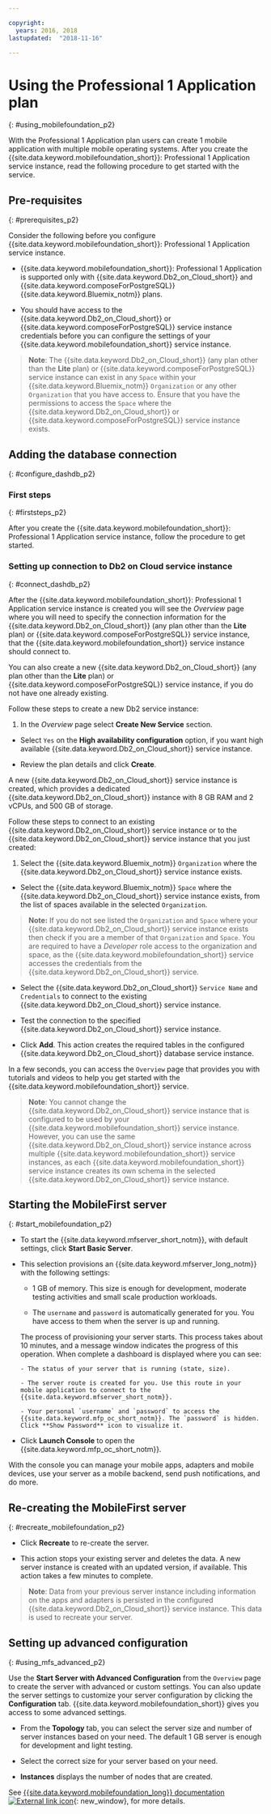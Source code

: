 ```yaml
---

copyright:
  years: 2016, 2018
lastupdated:  "2018-11-16"

---
```


#	Using the Professional 1 Application plan
{: #using_mobilefoundation_p2}

With the Professional 1 Application plan users can create 1 mobile application with multiple mobile operating systems.
After you create the {{site.data.keyword.mobilefoundation_short}}: Professional 1 Application service instance, read the following procedure to get started with the service.

## Pre-requisites
{: #prerequisites_p2}

Consider the following before you configure  {{site.data.keyword.mobilefoundation_short}}: Professional 1 Application service instance.
* {{site.data.keyword.mobilefoundation_short}}: Professional 1 Application is supported only with {{site.data.keyword.Db2_on_Cloud_short}} and  {{site.data.keyword.composeForPostgreSQL}} {{site.data.keyword.Bluemix_notm}} plans.

* You should have access to the {{site.data.keyword.Db2_on_Cloud_short}} or {{site.data.keyword.composeForPostgreSQL}} service instance credentials before you can configure the settings of your {{site.data.keyword.mobilefoundation_short}} service instance.

> **Note**: The {{site.data.keyword.Db2_on_Cloud_short}} (any plan other than the **Lite** plan) or {{site.data.keyword.composeForPostgreSQL}} service instance can exist in any `Space` within your {{site.data.keyword.Bluemix_notm}} `Organization` or any other `Organization` that you have access to. Ensure that you have the permissions to access the `Space` where the {{site.data.keyword.Db2_on_Cloud_short}} or {{site.data.keyword.composeForPostgreSQL}} service instance exists.


## Adding the database connection
{: #configure_dashdb_p2}

###  First steps
{: #firststeps_p2}

After you create the {{site.data.keyword.mobilefoundation_short}}: Professional 1 Application service instance, follow the procedure to get started.

### Setting up connection to Db2 on Cloud service instance
{: #connect_dashdb_p2}

After the {{site.data.keyword.mobilefoundation_short}}: Professional 1 Application service instance is created you will see the *Overview* page where you will need to specify the connection information for the {{site.data.keyword.Db2_on_Cloud_short}} (any plan other than the **Lite** plan) or {{site.data.keyword.composeForPostgreSQL}} service instance, that the {{site.data.keyword.mobilefoundation_short}} service instance should connect to.

You can also create a new {{site.data.keyword.Db2_on_Cloud_short}} (any plan other than the **Lite** plan) or {{site.data.keyword.composeForPostgreSQL}} service instance, if you do not have one already existing.

Follow these steps to create a new Db2 service instance:

1. In the *Overview* page select **Create New Service** section.

+ Select `Yes` on the **High availability configuration** option, if you want high available {{site.data.keyword.Db2_on_Cloud_short}} service instance.

+ Review the plan details and click **Create**.

A new {{site.data.keyword.Db2_on_Cloud_short}} service instance is created, which provides a dedicated {{site.data.keyword.Db2_on_Cloud_short}} instance with 8 GB RAM and 2 vCPUs, and 500 GB of storage.

Follow these steps to connect to an existing {{site.data.keyword.Db2_on_Cloud_short}} service instance or to the {{site.data.keyword.Db2_on_Cloud_short}} service instance that you just created:

1. Select the {{site.data.keyword.Bluemix_notm}} `Organization` where the {{site.data.keyword.Db2_on_Cloud_short}} service instance exists.

+ Select the {{site.data.keyword.Bluemix_notm}} `Space` where the {{site.data.keyword.Db2_on_Cloud_short}} service instance exists, from the list of spaces available in the selected `Organization`.   
> **Note:** If you do not see listed the `Organization` and `Space` where your {{site.data.keyword.Db2_on_Cloud_short}} service instance exists then check if you are a member of that `Organization` and `Space`. You are required to have a *Developer* role access to the organization and space, as the {{site.data.keyword.mobilefoundation_short}} service accesses the credentials from the {{site.data.keyword.Db2_on_Cloud_short}} service.

+ Select the {{site.data.keyword.Db2_on_Cloud_short}} `Service Name` and `Credentials` to connect to the existing  {{site.data.keyword.Db2_on_Cloud_short}} service instance.

+  Test the connection to the specified {{site.data.keyword.Db2_on_Cloud_short}} service instance.

+  Click **Add**. This action creates the required tables in the configured {{site.data.keyword.Db2_on_Cloud_short}} database service instance.

In a few seconds, you can access the `Overview` page that provides you with  tutorials and videos to help you get started with the  {{site.data.keyword.mobilefoundation_short}} service.

> **Note**: You cannot change the {{site.data.keyword.Db2_on_Cloud_short}} service instance that is configured to be used by your {{site.data.keyword.mobilefoundation_short}} service instance. However, you can use the same {{site.data.keyword.Db2_on_Cloud_short}} service instance across multiple {{site.data.keyword.mobilefoundation_short}} service instances, as each {{site.data.keyword.mobilefoundation_short}} service instance creates its own schema in the selected {{site.data.keyword.Db2_on_Cloud_short}} service instance.


## Starting the MobileFirst server
{: #start_mobilefoundation_p2}

* To start the {{site.data.keyword.mfserver_short_notm}}, with default settings, click **Start Basic Server**.

* This selection provisions an {{site.data.keyword.mfserver_long_notm}} with the following settings:
    -  1 GB of memory. This size is enough for development, moderate testing activities and small scale production workloads.

    -	The `username` and `password` is automatically generated for you. You have access to them when the server is up and running.

    The process of provisioning your server starts. This process takes about 10 minutes, and a message window indicates the progress of this operation. When complete a dashboard is displayed where you can see:

      -	The status of your server that is running (state, size).

      -	The server route is created for you. Use this route in your mobile application to connect to the {{site.data.keyword.mfserver_short_notm}}.

      -	Your personal `username` and `password` to access the {{site.data.keyword.mfp_oc_short_notm}}. The `password` is hidden. Click **Show Password** icon to visualize it.

*	Click **Launch Console** to open the {{site.data.keyword.mfp_oc_short_notm}}.

With the console you can manage your mobile apps, adapters and mobile devices, use your server as a mobile backend, send push notifications, and do more.

## Re-creating the MobileFirst server
{: #recreate_mobilefoundation_p2}

*	Click **Recreate** to re-create the server.

* This action stops your existing server and deletes the data. A new server instance is created with an updated version, if available. This action takes a few minutes to complete.

> **Note**: Data from your previous server instance including information on the apps and adapters is persisted in the configured {{site.data.keyword.Db2_on_Cloud_short}} service instance. This data is used to recreate your server.

##	Setting up advanced configuration
{: #using_mfs_advanced_p2}

Use the **Start Server with Advanced Configuration** from the `Overview` page to create the server with advanced or custom settings. You can also update the server settings to customize your server configuration by clicking the **Configuration** tab. {{site.data.keyword.mobilefoundation_short}} gives you access to some advanced settings.

*	From the **Topology** tab, you can select the server size and number of server instances based on your need. The default 1 GB server is enough for development and light testing.
  - Select the correct size for your server based on your need.

  - **Instances** displays the number of nodes that are created.

      <!--- {{site.data.keyword.mobilefirst}} server farm can be created by configuring the number of nodes here.-->

See [{{site.data.keyword.mobilefoundation_long}} documentation ![External link icon](../../icons/launch-glyph.svg "External link icon")](https://www.ibm.com/support/knowledgecenter/SSHS8R_8.0.0/wl_welcome.html){: new_window}, for more details.
